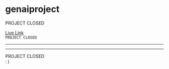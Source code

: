 # genaiproject
PROJECT CLOSED


[Live Link](https://genai-wqyl.onrender.com)
<br />
`PROJECT CLOSED`
<hr />
<hr />
PROJECT CLOSED
<br />
  : ) 
